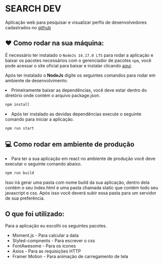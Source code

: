 # SEARCH DEV
Aplicação web para pesquisar e visualizar perfis de desenvolvedores cadastrados no [github](https://github.com)

## :heart: Como rodar na sua máquina:

É necessário ter instalado o `NodeJs 14.17.0 LTS` para rodar a aplicação e baixar os pacotes necessários com o gerenciador de pacotes `npm`, você pode acessar o site oficial para baixar e instalar clicando [aqui](https://nodejs.org/pt-br/).

Após ter instalado o **NodeJs** digite os seguintes comandos para rodar em ambiente de desenvolvimento:

<li>
Primeiramente baixar as dependências, você deve estar dentro do diretório onde contém o arquivo package.json.

```sh
npm install
```
</li>

<li>
Após ter instalado as devidas dependências execute o seguinte comando para iniciar a aplicação.

```sh
npm run start
```
</li>

## :computer: Como rodar em ambiente de produção

<li>
Para ter a sua aplicação em react no ambiente de produção você deve executar o seguinte comando abaixo. 

```sh
npm run build
```

Isso irá gerar uma pasta com nome build da sua aplicação, dentro dela contém o seu index.html e uma pasta chamada static que contém todo seu javascript e css. Após isso você deverá subir essa pasta para um servidor de sua preferência.
</li>

## O que foi utilizado:

Para a aplicação eu escolhi os seguintes pacotes.

<ul>
    <li>Moment.js - Para calcular a data</li>
    <li>Styled-compnents - Para escrever o css</li>
    <li>FontAwesome - Para os ícones</li>
    <li>Axios - Para as requisições HTTP</li>
    <li>Framer Motion - Para animação de carregamento de tela</li>
</ul>
